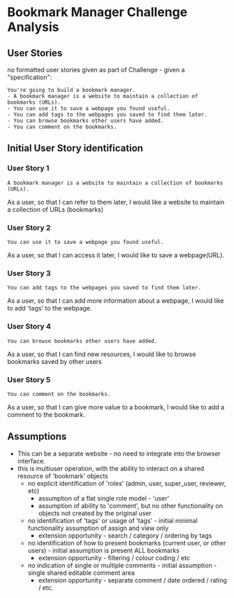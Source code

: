 # Bookmark Manager Challenge Analysis

## User Stories
no formatted user stories given as part of Challenge - given a "specification":
```
You're going to build a bookmark manager.
- A bookmark manager is a website to maintain a collection of bookmarks (URLs).
- You can use it to save a webpage you found useful.
- You can add tags to the webpages you saved to find them later.
- You can browse bookmarks other users have added.
- You can comment on the bookmarks.
```

## Initial User Story identification
### User Story 1
```
A bookmark manager is a website to maintain a collection of bookmarks (URLs).
```
As a user,
so that I can refer to them later,
I would like a website to maintain a collection of URLs (bookmarks)


### User Story 2
```
You can use it to save a webpage you found useful.
```
As a user,
so that I can access it later,
I would like to save a webpage(URL).


### User Story 3
```
You can add tags to the webpages you saved to find them later.
```
As a user,
so that I can add more information about a webpage,
I would like to add 'tags' to the webpage.


### User Story 4
```
You can browse bookmarks other users have added.
```
As a user,
so that I can find new resources,
I would like to browse bookmarks saved by other users


### User Story 5
```
You can comment on the bookmarks.
```
As a user,
so that I can give more value to a bookmark,
I would like to add a comment to the bookmark.

## Assumptions
- This can be a separate website - no need to integrate into the browser interface.
- this is multiuser operation, with the ability to interact on a shared resource of 'bookmark' objects
  - no explicit identification of 'roles' (admin, user, super_user, reviewer, etc)
    - assumption of a flat single role model - 'user'
    - assumption of ability to 'comment', but no other functionality on objects not created by the original user
  - no identification of 'tags' or usage of 'tags' - initial minimal functionality assumption of assign and view only
    - extension opportunity - search / category / ordering by tags
  - no identification of how to present bookmarks (current user, or other users) - initial assumption is present ALL bookmarks
    - extension opportunity - filtering / colour coding / etc
  - no indication of single or multiple comments - initial assumption - single shared editable comment area
    - extension opportunity - separate comment / date ordered / rating / etc.

    
